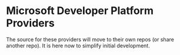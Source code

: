# Microsoft Developer Platform Providers

The source for these providers will move to their own repos (or share another repo). It is here now to simplify initial development.
